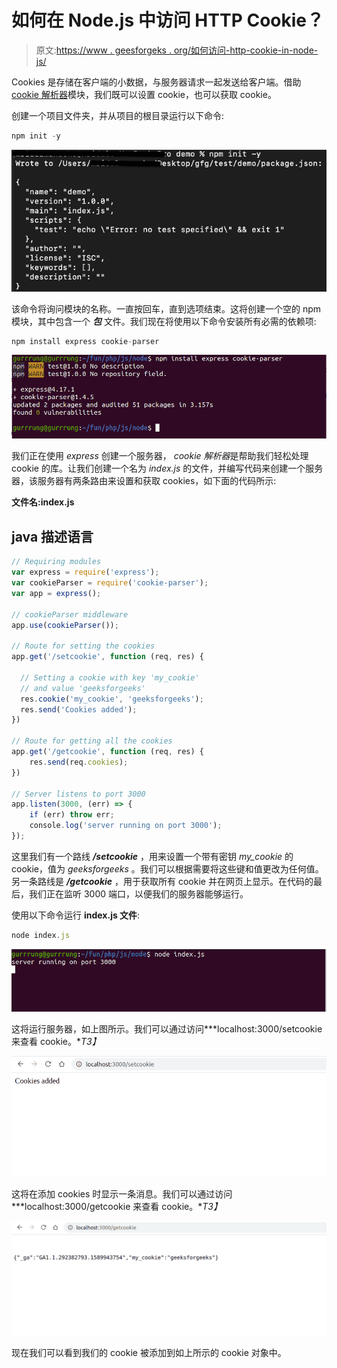 # 如何在 Node.js 中访问 HTTP Cookie？

> 原文:[https://www . geesforgeks . org/如何访问-http-cookie-in-node-js/](https://www.geeksforgeeks.org/how-to-access-http-cookie-in-node-js/)

Cookies 是存储在客户端的小数据，与服务器请求一起发送给客户端。借助[cookie 解析器](https://github.com/expressjs/cookie-parser)模块，我们既可以设置 cookie，也可以获取 cookie。

创建一个项目文件夹，并从项目的根目录运行以下命令:

```js
npm init -y
```

![](img/23f12334c16b46a7383f09b68219792b.png)

该命令将询问模块的名称。一直按回车，直到选项结束。这将创建一个空的 npm 模块，其中包含一个 ***包*** 文件。我们现在将使用以下命令安装所有必需的依赖项:

```js
npm install express cookie-parser
```

![](img/aab2661d496e8117207206da9262b58e.png)

我们正在使用 *express* 创建一个服务器， *cookie 解析器*是帮助我们轻松处理 cookie 的库。让我们创建一个名为 *index.js* 的文件，并编写代码来创建一个服务器，该服务器有两条路由来设置和获取 cookies，如下面的代码所示:

**文件名:index.js**

## java 描述语言

```js
// Requiring modules
var express = require('express');
var cookieParser = require('cookie-parser');
var app = express();

// cookieParser middleware
app.use(cookieParser());

// Route for setting the cookies
app.get('/setcookie', function (req, res) {

  // Setting a cookie with key 'my_cookie' 
  // and value 'geeksforgeeks'
  res.cookie('my_cookie', 'geeksforgeeks');
  res.send('Cookies added');
})

// Route for getting all the cookies
app.get('/getcookie', function (req, res) {
    res.send(req.cookies);
})

// Server listens to port 3000 
app.listen(3000, (err) => {
    if (err) throw err;
    console.log('server running on port 3000');
});
```

这里我们有一个路线 ***/setcookie*** ，用来设置一个带有密钥 *my_cookie* 的 cookie，值为 *geeksforgeeks* 。我们可以根据需要将这些键和值更改为任何值。另一条路线是 ***/getcookie*** ，用于获取所有 cookie 并在网页上显示。在代码的最后，我们正在监听 3000 端口，以便我们的服务器能够运行。

使用以下命令运行 **index.js 文件**:

```js
node index.js
```

![](img/ab7cd6cc8bd4b75a4948f25a282d14e9.png)

这将运行服务器，如上图所示。我们可以通过访问***localhost:3000/setcookie 来查看 cookie。**T3】*

![](img/98350e9bbc865d8b2b7180dc246017c5.png)

这将在添加 cookies 时显示一条消息。我们可以通过访问***localhost:3000/getcookie 来查看 cookie。**T3】*

![](img/cdb1e6e4fa36ce6b4358e06f615984ea.png)

现在我们可以看到我们的 cookie 被添加到如上所示的 cookie 对象中。